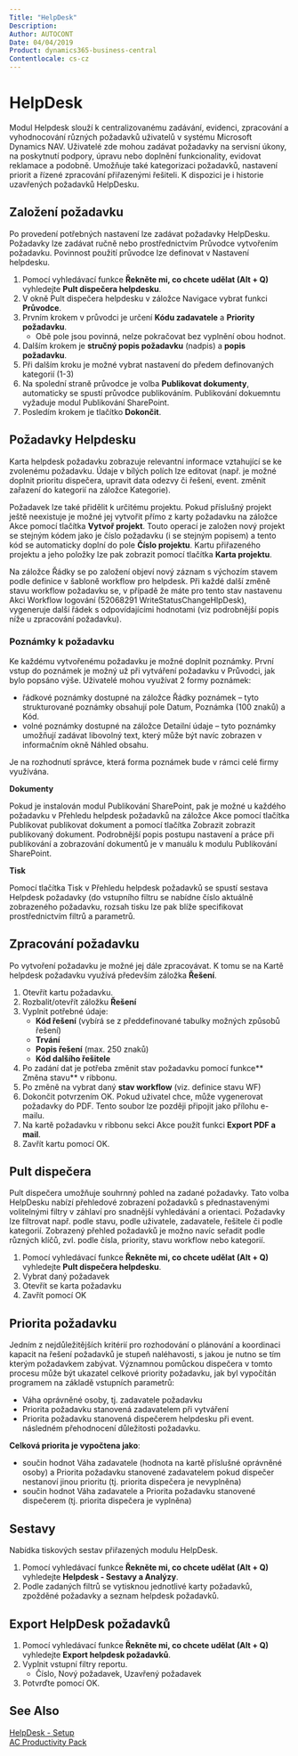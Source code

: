 ```yaml
---
Title: "HelpDesk"
Description: 
Author: AUTOCONT
Date: 04/04/2019
Product: dynamics365-business-central
Contentlocale: cs-cz
---
```


# HelpDesk

Modul  Helpdesk slouží k centralizovanému zadávání, evidenci, zpracování a vyhodnocování různých požadavků uživatelů v systému Microsoft Dynamics NAV. Uživatelé zde mohou zadávat požadavky na servisní úkony, na poskytnutí podpory, úpravu nebo doplnění funkcionality, evidovat reklamace a podobně. Umožňuje také kategorizaci požadavků, nastavení priorit a řízené zpracování přiřazenými řešiteli. K dispozici je i historie uzavřených požadavků HelpDesku.

## Založení požadavku

Po provedení potřebných nastavení lze zadávat požadavky HelpDesku. Požadavky lze zadávat ručně nebo prostřednictvím Průvodce vytvořením požadavku. Povinnost použití průvodce lze definovat v Nastavení helpdesku.

1. Pomocí vyhledávací funkce **Řekněte mi, co chcete udělat (Alt + Q)** vyhledejte **Pult dispečera helpdesku**.
2. V okně Pult dispečera helpdesku v záložce Navigace vybrat funkci **Průvodce**.
3. Prvním krokem v průvodci je určení **Kódu zadavatele** a **Priority požadavku**.
   - Obě pole jsou povinná, nelze pokračovat bez vyplnění obou hodnot.
4. Dalším krokem je **stručný popis požadavku** (nadpis) a **popis požadavku**.
5. Při dalším kroku je možné vybrat nastavení do předem definovaných kategorií (1-3)
6. Na spolední straně průvodce je volba **Publikovat dokumenty**, automaticky se spustí průvodce publikováním. Publikování dokuemntu vyžaduje modul Publikování SharePoint.
7. Posledím krokem je tlačítko **Dokončit**.

## Požadavky Helpdesku

Karta helpdesk požadavku zobrazuje relevantní informace vztahující se ke zvolenému požadavku. Údaje v bílých polích lze editovat (např. je možné doplnit prioritu dispečera, upravit data odezvy či řešení, event. změnit zařazení do kategorií na záložce Kategorie). 

Požadavek lze také přidělit k určitému projektu. Pokud příslušný projekt ještě neexistuje je možné jej vytvořit přímo z karty požadavku na záložce Akce pomocí tlačítka **Vytvoř projekt**. Touto operací je založen nový projekt se stejným kódem jako je číslo požadavku (i se stejným popisem) a tento kód se automaticky doplní do pole **Číslo projektu**. Kartu přiřazeného projektu a jeho položky lze pak zobrazit pomocí tlačítka **Karta projektu**.

Na záložce Řádky se po založení objeví nový záznam s výchozím stavem podle definice v šabloně workflow pro helpdesk. Při každé další změně stavu workflow požadavku se, v případě že máte pro tento stav nastavenu Akci Workflow logování (52068291 WriteStatusChangeHlpDesk), vygeneruje další řádek s odpovídajícími hodnotami (viz podrobnější popis níže u zpracování požadavku).

### Poznámky k požadavku

Ke každému vytvořenému požadavku je možné doplnit poznámky. První vstup do poznámek je možný už při vytváření požadavku v Průvodci, jak bylo popsáno výše.
Uživatelé mohou využívat 2 formy poznámek: 
- řádkové poznámky dostupné na záložce Řádky poznámek – tyto strukturované poznámky obsahují pole Datum, Poznámka (100 znaků) a Kód. 
- volné poznámky dostupné na záložce Detailní údaje – tyto poznámky umožňují zadávat libovolný text, který může být navíc zobrazen v informačním okně Náhled obsahu.

Je na rozhodnutí správce, která forma poznámek bude v rámci celé firmy využívána. 

**Dokumenty**

Pokud je instalován modul Publikování SharePoint, pak je možné u každého požadavku v Přehledu helpdesk požadavků na záložce Akce pomocí tlačítka Publikovat publikovat dokument a pomocí tlačítka Zobrazit zobrazit publikovaný dokument. Podrobnější popis postupu nastavení a práce při publikování a zobrazování dokumentů je v manuálu k modulu Publikování SharePoint.

**Tisk**

Pomocí tlačítka Tisk v Přehledu helpdesk požadavků se spustí sestava Helpdesk požadavky (do vstupního filtru se nabídne číslo aktuálně zobrazeného požadavku, rozsah tisku lze pak blíže specifikovat prostřednictvím filtrů a parametrů.




## Zpracování požadavku

Po vytvoření požadavku je možné jej dále zpracovávat. K tomu se na Kartě helpdesk požadavku využívá především záložka **Řešení**.

1. Otevřít kartu požadavku.
2. Rozbalit/otevřít záložku **Řešení**
3. Vyplnit potřebné údaje:
   - **Kód řešení** (vybírá se z předdefinované tabulky možných způsobů řešení)
   - **Trvání**
   - **Popis řešení** (max. 250 znaků)
   - **Kód dalšího řešitele**
4. Po zadání dat je potřeba změnit stav požadavku pomocí funkce** Změna stavu** v ribbonu.
5. Po změně na vybrat daný **stav workflow** (viz. definice stavu WF)
6. Dokončit potvrzením OK.
Pokud uživatel chce, může vygenerovat požadavky do PDF. Tento soubor lze později připojit jako přílohu e-mailu.
8. Na kartě požadavku v ribbonu sekci Akce použít funkci **Export PDF a mail**.
9. Zavřít kartu pomocí OK.

## Pult dispečera 

Pult dispečera umožňuje souhrnný pohled na zadané požadavky. Tato volba HelpDesku nabízí přehledové zobrazení požadavků s přednastavenými volitelnými filtry v záhlaví pro snadnější vyhledávání a orientaci. Požadavky lze filtrovat např. podle stavu, podle uživatele, zadavatele, řešitele či podle kategorií. Zobrazený přehled požadavků je možno navíc seřadit podle různých klíčů, zvl. podle čísla, priority, stavu workflow nebo kategorií.

1. Pomocí vyhledávací funkce **Řekněte mi, co chcete udělat (Alt + Q)** vyhledejte **Pult dispečera helpdesku**.
2. Vybrat daný požadavek
3. Otevřít se karta požadavku
4. Zavřít pomocí OK

## Priorita požadavku

Jedním z nejdůležitějších kritérií pro rozhodování o plánování a  koordinaci kapacit na řešení požadavků je stupeň naléhavosti, s jakou je nutno se tím kterým požadavkem zabývat. Významnou pomůckou dispečera v tomto procesu může být ukazatel celkové priority požadavku, jak byl vypočítán programem na základě vstupních parametrů:
- Váha oprávněné osoby, tj. zadavatele požadavku
- Priorita požadavku stanovená zadavatelem při vytváření
- Priorita požadavku stanovená dispečerem helpdesku při event. následném přehodnocení důležitosti požadavku.
  
**Celková priorita je vypočtena jako**:
- součin hodnot Váha zadavatele (hodnota na kartě příslušné oprávněné osoby) a Priorita požadavku stanovené zadavatelem pokud dispečer nestanoví jinou prioritu (tj. priorita dispečera je nevyplněna)
- součin hodnot Váha zadavatele a Priorita požadavku stanovené dispečerem (tj. priorita dispečera je vyplněna)

## Sestavy

Nabídka tiskových sestav přiřazených modulu HelpDesk.
1. Pomocí vyhledávací funkce **Řekněte mi, co chcete udělat (Alt + Q)** vyhledejte **Helpdesk - Sestavy a Analýzy**.
2. Podle zadaných filtrů se vytisknou jednotlivé karty požadavků, zpožděné požadavky a seznam helpdesk požadavků.

## Export HelpDesk požadavků

1. Pomocí vyhledávací funkce **Řekněte mi, co chcete udělat (Alt + Q)** vyhledejte **Export helpdesk požadavků**.
2. Vyplnit vstupní filtry reportu.
    - Číslo, Nový požadavek, Uzavřený požadavek
3. Potvrďte pomocí OK.

## See Also
[HelpDesk - Setup](ac-helpdesk-setup.md)  
[AC Productivity Pack](ac-productivity-pack.md)
